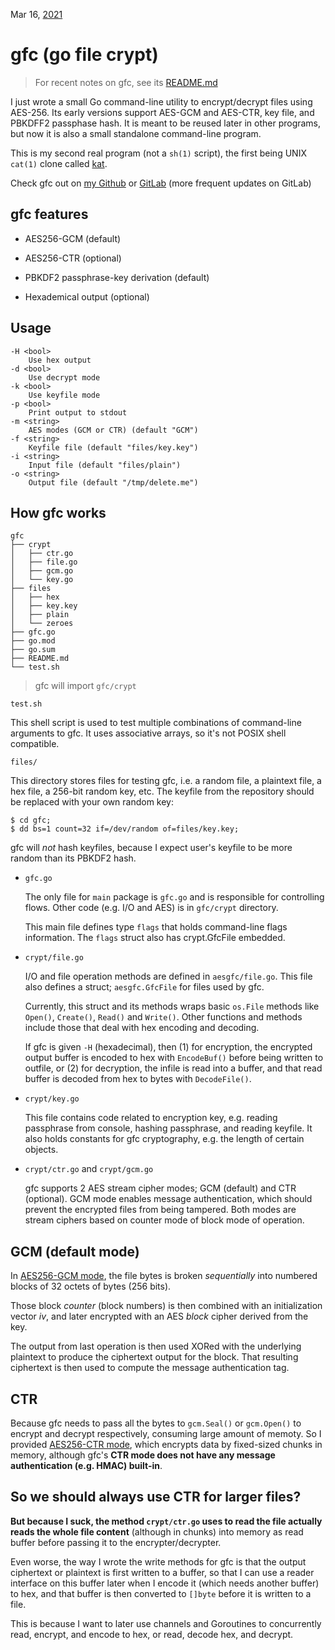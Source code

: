 Mar 16, [2021](/blog/2021)

<H1>gfc (go file crypt)</H1>

> For recent notes on gfc, see its [README.md](https://gitlab.com/artnoi/gfc)

I just wrote a small Go command-line utility to encrypt/decrypt files using AES-256. Its early versions support AES-GCM and AES-CTR, key file, and PBKDFF2 passphase hash. It is meant to be reused later in other programs, but now it is also a small standalone command-line program.

This is my second real program (not a `sh(1)` script), the first being UNIX `cat(1)` clone called [kat](https://gitlab.com/artnoi/c/-/blob/master/src/kat.c).

Check gfc out on [my Github](https://github.com/soyart/gfc) or [GitLab](https://gitlab.com/artnoi/gfc) (more frequent updates on GitLab)

## gfc features

- AES256-GCM (default)

- AES256-CTR (optional)

- PBKDF2 passphrase-key derivation (default)

- Hexademical output (optional)

## Usage

    -H <bool>
    	Use hex output
    -d <bool>
    	Use decrypt mode
    -k <bool>
    	Use keyfile mode
    -p <bool>
    	Print output to stdout
    -m <string>
    	AES modes (GCM or CTR) (default "GCM")
    -f <string>
    	Keyfile file (default "files/key.key")
    -i <string>
    	Input file (default "files/plain")
    -o <string>
    	Output file (default "/tmp/delete.me")

## How gfc works

    gfc
    ├── crypt
    │   ├── ctr.go
    │   ├── file.go
    │   ├── gcm.go
    │   └── key.go
    ├── files
    │   ├── hex
    │   ├── key.key
    │   ├── plain
    │   └── zeroes
    ├── gfc.go
    ├── go.mod
    ├── go.sum
    ├── README.md
    └── test.sh

> gfc will import `gfc/crypt`

`test.sh`

This shell script is used to test multiple combinations of command-line arguments to gfc. It uses associative arrays, so it's not POSIX shell compatible.

`files/`

This directory stores files for testing gfc, i.e. a random file, a plaintext file, a hex file, a 256-bit random key, etc. The keyfile from the repository should be replaced with your own random key:

    $ cd gfc;
    $ dd bs=1 count=32 if=/dev/random of=files/key.key;

gfc will _not_ hash keyfiles, because I expect user's keyfile to be more random than its PBKDF2 hash.

- `gfc.go`

    The only file for `main` package is `gfc.go` and is responsible for controlling flows. Other code (e.g. I/O and AES) is in `gfc/crypt` directory.

    This main file defines type `flags` that holds command-line flags information. The `flags` struct also has crypt.GfcFile embedded.

- `crypt/file.go`

    I/O and file operation methods are defined in `aesgfc/file.go`. This file also defines a struct; `aesgfc.GfcFile` for files used by gfc.

    Currently, this struct and its methods wraps basic `os.File` methods like `Open()`, `Create()`, `Read()` and `Write()`. Other functions and methods include those that deal with hex encoding and decoding.

    If gfc is given `-H` (hexadecimal), then (1) for encryption, the encrypted output buffer is encoded to hex with `EncodeBuf()` before being written to outfile, or (2) for decryption, the infile is read into a buffer, and that read buffer is decoded from hex to bytes with `DecodeFile()`.

- `crypt/key.go`

    This file contains code related to encryption key, e.g. reading passphrase from console, hashing passphrase, and reading keyfile. It also holds constants for gfc cryptography, e.g. the length of certain objects.

- `crypt/ctr.go` and `crypt/gcm.go`

    gfc supports 2 AES stream cipher modes; GCM (default) and CTR (optional). GCM mode enables message authentication, which should prevent the encrypted files from being tampered. Both modes are stream ciphers based on counter mode of block mode of operation.

## GCM (default mode)

In [AES256-GCM mode](https://en.wikipedia.org/wiki/Block_cipher_mode_of_operation), the file bytes is broken _sequentially_ into numbered blocks of 32 octets of bytes (256 bits).

Those block _counter_ (block numbers) is then combined with an initialization vector _iv_, and later encrypted with an AES _block_ cipher derived from the key.

The output from last operation is then used XORed with the underlying plaintext to produce the ciphertext output for the block. That resulting ciphertext is then used to compute the message authentication tag.

## CTR

Because gfc needs to pass all the bytes to `gcm.Seal()` or `gcm.Open()` to encrypt and decrypt respectively, consuming large amount of memoty. So I provided [AES256-CTR mode](https://en.wikipedia.org/wiki/Block_cipher_mode_of_operation), which encrypts data by fixed-sized chunks in memory, although gfc's **CTR mode does not have any message authentication (e.g. HMAC) built-in**.

## So we should always use CTR for larger files?

**But because I suck, the method `crypt/ctr.go` uses to read the file actually reads the whole file content** (although in chunks) into memory as read buffer before passing it to the encrypter/decrypter.

Even worse, the way I wrote the write methods for gfc is that the output ciphertext or plaintext is first written to a buffer, so that I can use a reader interface on this buffer later when I encode it (which needs another buffer) to hex, and that buffer is then converted to `[]byte` before it is written to a file.

This is because I want to later use channels and Goroutines to concurrently read, encrypt, and encode to hex, or read, decode hex, and decrypt.
